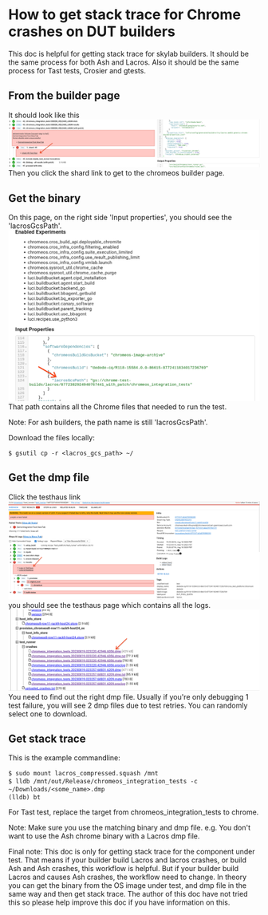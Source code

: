 # How to get stack trace for Chrome crashes on DUT builders

This doc is helpful for getting stack trace for skylab builders. It should
be the same process for both Ash and Lacros. Also it should be the same process
for Tast tests, Crosier and gtests.

## From the builder page

It should look like this
![shard]
Then you click the shard link to get to the chromeos builder page.

## Get the binary

On this page, on the right side 'Input properties', you should see the
'lacrosGcsPath'.
![gcs_path]
That path contains all the Chrome files that needed to run the test.

Note: For ash builders, the path name is still 'lacrosGcsPath'.

Download the files locally:
```
$ gsutil cp -r <lacros_gcs_path> ~/
```

## Get the dmp file
Click the testhaus link
![testhaus]
you should see the testhaus page which contains all the logs.
![dmp_file]
You need to find out the right dmp file. Usually if you're only debugging
1 test failure, you will see 2 dmp files due to test retries. You can randomly
select one to download.

## Get stack trace
This is the example commandline:
```
$ sudo mount lacros_compressed.squash /mnt
$ lldb /mnt/out/Release/chromeos_integration_tests -c ~/Downloads/<some_name>.dmp
(lldb) bt
```

For Tast test, replace the target from chromeos_integration_tests to chrome.

Note: Make sure you use the matching binary and dmp file. e.g. You don't want
to use the Ash chrome binary with a Lacros dmp file.

Final note: This doc is only for getting stack trace for the component under
test. That means if your builder build Lacros and lacros crashes, or build Ash
and Ash crashes, this workflow is helpful. But if your builder build Lacros and
causes Ash crashes, the workflow need to change. In theory you can get the
binary from the OS image under test, and dmp file in the same way and then get
stack trace. The author of this doc have not tried this so please help improve
this doc if you have information on this.

[shard]: images/shard.png
[testhaus]: images/testhaus.png
[dmp_file]: images/dmp_file.png
[gcs_path]: images/gcs_path.png
